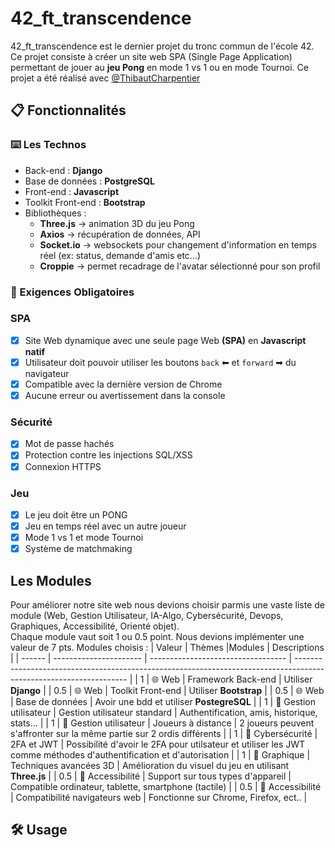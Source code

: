 # 42_ft_transcendence
42_ft_transcendence est le dernier projet du tronc commun de l'école 42. Ce projet consiste à créer un site web SPA (Single Page Application) permettant de jouer au **jeu Pong** en mode 1 vs 1 ou en mode Tournoi.
Ce projet a été réalisé avec [@ThibautCharpentier](https://github.com/ThibautCharpentier)

## 📋 Fonctionnalités

### ⌨️ Les Technos

* Back-end : **Django**
* Base de données : **PostgreSQL**
* Front-end : **Javascript**
* Toolkit Front-end : **Bootstrap**
* Bibliothèques :
  * **Three.js** -> animation 3D du jeu Pong
  * **Axios** -> récupération de données, API
  * **Socket.io** -> websockets pour changement d'information en temps réel (ex: status, demande d'amis etc...)
  * **Croppie** -> permet recadrage de l'avatar sélectionné pour son profil

### 📍 Exigences Obligatoires
### SPA
- [x] Site Web dynamique avec une seule page Web **(SPA)** en **Javascript natif**
- [x] Utilisateur doit pouvoir utiliser les boutons ```back``` ⬅ et ```forward``` ➡ du navigateur
- [x] Compatible avec la dernière version de Chrome
- [x] Aucune erreur ou avertissement dans la console
### Sécurité
- [x] Mot de passe hachés
- [x] Protection contre les injections SQL/XSS
- [x] Connexion HTTPS
### Jeu
- [x] Le jeu doit être un PONG
- [x] Jeu en temps réel avec un autre joueur
- [x] Mode 1 vs 1 et mode Tournoi
- [x] Système de matchmaking

## Les Modules
Pour améliorer notre site web nous devions choisir parmis une vaste liste de module (Web, Gestion Utilisateur, IA-Algo, Cybersécurité, Devops, Graphiques, Accessibilité, Orienté objet).  
Chaque module vaut soit 1 ou 0.5 point. Nous devions implémenter une valeur de 7 pts.
Modules choisis : 
| Valeur |  Thèmes                |Modules                             | Descriptions                                                                                                       |
| ------ | ---------------------- | ---------------------------------- | ------------------------------------------------------------------------------------------------------------------ |
| 1      | 🌐 Web                 | Framework Back-end                 | Utiliser **Django**                                                                                                |
| 0.5    | 🌐 Web                 | Toolkit Front-end                  | Utiliser **Bootstrap**                                                                                             |
| 0.5    | 🌐 Web                 | Base de données                    | Avoir une bdd et utiliser **PostegreSQL**                                                                          |
| 1      | 👤 Gestion utilisateur | Gestion utilisateur standard       | Authentification, amis, historique, stats...                                                                       |
| 1      | 👤 Gestion utilisateur | Joueurs à distance                 | 2 joueurs peuvent s'affronter sur la même partie sur 2 ordis différents                                            |
| 1      | 🚨 Cybersécurité       | 2FA et JWT                         | Possibilité d'avoir le 2FA pour utilsateur et utiliser les JWT comme méthodes d'authentification et d'autorisation |
| 1      | 🎨 Graphique           | Techniques avancées 3D             | Amélioration du visuel du jeu en utilisant **Three.js**                                                            |
| 0.5    | 📱 Accessibilité        | Support sur tous types d'appareil  | Compatible ordinateur, tablette, smartphone (tactile)                                                              |
| 0.5    | 📱 Accessibilité        | Compatibilité navigateurs web      | Fonctionne sur Chrome, Firefox, ect..                                                                              |



## 🛠️ Usage

